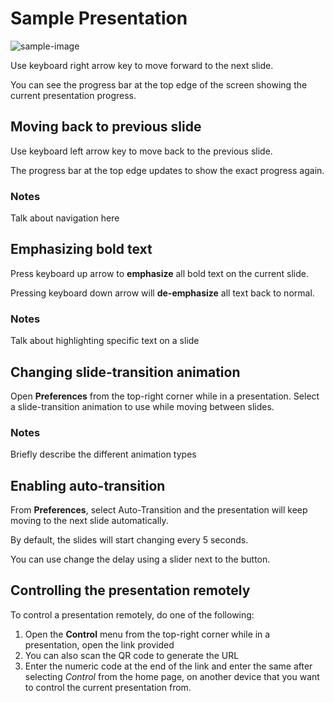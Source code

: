# Sample Presentation

![sample-image](/images/pexels-photo-64778.jpg)

Use keyboard right arrow key to move forward to the next slide.

You can see the progress bar at the top edge of the screen showing the current presentation progress.

## Moving back to previous slide

Use keyboard left arrow key to move back to the previous slide.

The progress bar at the top edge updates to show the exact progress again.

### Notes

Talk about navigation here

## Emphasizing bold text

Press keyboard up arrow to **emphasize** all bold text on the current slide.

Pressing keyboard down arrow will **de-emphasize** all text back to normal.

### Notes

Talk about highlighting specific text on a slide

## Changing slide-transition animation

Open **Preferences** from the top-right corner while in a presentation.
Select a slide-transition animation to use while moving between slides.

### Notes

Briefly describe the different animation types

## Enabling auto-transition

From **Preferences**, select Auto-Transition and the presentation will keep moving to the next slide automatically.

By default, the slides will start changing every 5 seconds.

You can use change the delay using a slider next to the button.

## Controlling the presentation remotely

To control a presentation remotely, do one of the following:

1. Open the **Control** menu from the top-right corner while in a presentation, open the link provided
2. You can also scan the QR code to generate the URL
3. Enter the numeric code at the end of the link and enter the same after selecting *Control* from the home page, on another device that you want to control the current presentation from.
